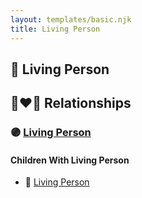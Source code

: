 ```yaml
---
layout: templates/basic.njk
title: Living Person
---
```

## 🔵 Living Person

## 👩‍❤️‍👨 Relationships

### 🟣 [Living Person](/people/9/90863432)

#### Children With Living Person
* 🔵 [Living Person](/people/5/51388326)